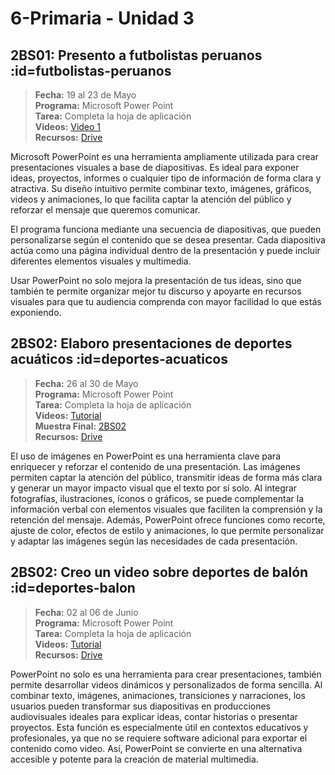 # 6-Primaria - Unidad 3

## 2BS01: Presento a futbolistas peruanos :id=futbolistas-peruanos

> <i class="bi bi-calendar"></i> **Fecha:** 19 al 23 de Mayo<br><i class="bi bi-window-desktop"></i> **Programa:** Microsoft Power Point<br><i class="bi bi-calendar-check"></i> **Tarea:** Completa la hoja de aplicación<br><i class="bi bi-play-btn"></i> **Videos:** [Video 1](https://www.youtube.com/watch?v=y7mGIpcldrM)<br> <i class="bi bi-briefcase"></i> **Recursos:** [Drive](https://drive.google.com/drive/folders/10cxwbVxQBSv9XlYYGcz1sEEj8yMJEa-o?usp=sharing)

Microsoft PowerPoint es una herramienta ampliamente utilizada para crear presentaciones visuales a base de diapositivas. Es ideal para exponer ideas, proyectos, informes o cualquier tipo de información de forma clara y atractiva. Su diseño intuitivo permite combinar texto, imágenes, gráficos, videos y animaciones, lo que facilita captar la atención del público y reforzar el mensaje que queremos comunicar.

El programa funciona mediante una secuencia de diapositivas, que pueden personalizarse según el contenido que se desea presentar. Cada diapositiva actúa como una página individual dentro de la presentación y puede incluir diferentes elementos visuales y multimedia.

Usar PowerPoint no solo mejora la presentación de tus ideas, sino que también te permite organizar mejor tu discurso y apoyarte en recursos visuales para que tu audiencia comprenda con mayor facilidad lo que estás exponiendo.

## 2BS02: Elaboro presentaciones de deportes acuáticos :id=deportes-acuaticos

> <i class="bi bi-calendar"></i> **Fecha:** 26 al 30 de Mayo<br><i class="bi bi-window-desktop"></i> **Programa:** Microsoft Power Point<br><i class="bi bi-calendar-check"></i> **Tarea:** Completa la hoja de aplicación<br><i class="bi bi-play-btn"></i> **Videos:** [Tutorial](https://youtu.be/JH2HiirvFSM)<br><i class="bi bi-laptop"></i> **Muestra Final:** [2BS02](https://1drv.ms/p/c/8b661c59228b93aa/EZ8tE-xwhXBJhf3cTD6eFy0B-9R9hCfhiqpp1nhAR1wdQA?e=dQogWz)<br> <i class="bi bi-briefcase"></i> **Recursos:** [Drive](https://drive.google.com/drive/folders/10cxwbVxQBSv9XlYYGcz1sEEj8yMJEa-o?usp=sharing)

El uso de imágenes en PowerPoint es una herramienta clave para enriquecer y reforzar el contenido de una presentación. Las imágenes permiten captar la atención del público, transmitir ideas de forma más clara y generar un mayor impacto visual que el texto por sí solo. Al integrar fotografías, ilustraciones, íconos o gráficos, se puede complementar la información verbal con elementos visuales que faciliten la comprensión y la retención del mensaje. Además, PowerPoint ofrece funciones como recorte, ajuste de color, efectos de estilo y animaciones, lo que permite personalizar y adaptar las imágenes según las necesidades de cada presentación.

<div class="currentTheme">

## 2BS02: Creo un video sobre deportes de balón :id=deportes-balon

> <i class="bi bi-calendar"></i> **Fecha:** 02 al 06 de Junio<br><i class="bi bi-window-desktop"></i> **Programa:** Microsoft Power Point<br><i class="bi bi-calendar-check"></i> **Tarea:** Completa la hoja de aplicación<br><i class="bi bi-play-btn"></i> **Videos:** [Tutorial](https://www.youtube.com/watch?v=rjsm0diLmgY)<br> <i class="bi bi-briefcase"></i> **Recursos:** [Drive](https://drive.google.com/drive/folders/10cxwbVxQBSv9XlYYGcz1sEEj8yMJEa-o?usp=sharing)

PowerPoint no solo es una herramienta para crear presentaciones, también permite desarrollar videos dinámicos y personalizados de forma sencilla. Al combinar texto, imágenes, animaciones, transiciones y narraciones, los usuarios pueden transformar sus diapositivas en producciones audiovisuales ideales para explicar ideas, contar historias o presentar proyectos. Esta función es especialmente útil en contextos educativos y profesionales, ya que no se requiere software adicional para exportar el contenido como video. Así, PowerPoint se convierte en una alternativa accesible y potente para la creación de material multimedia.

</div>